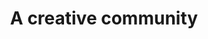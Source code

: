 ---
layout: collective.njk
permalink: /en/collective/index.html
title: A creative community
content: >-
  Officina Neukölln is run as a collective by a group of people working mainly
  in the visual arts with a focus on photography and filmmaking, as well as
  researchers, translators, writers, graphic designers or music producers.
  Sharing more than a space is essential to us. We want to get together for a
  good meal, to create synergies as well as moments! Each of us is involved in
  the organization of the space and public events. It’s a place for interaction
  and sharing, where the skills and personality of each contribute to make the
  Officina a unique and creative place.


  If you are interested in renting a desk, please contact us via our contact form.
shop: Through our collective shop, we aim to promote and support the work of our
  community.
---